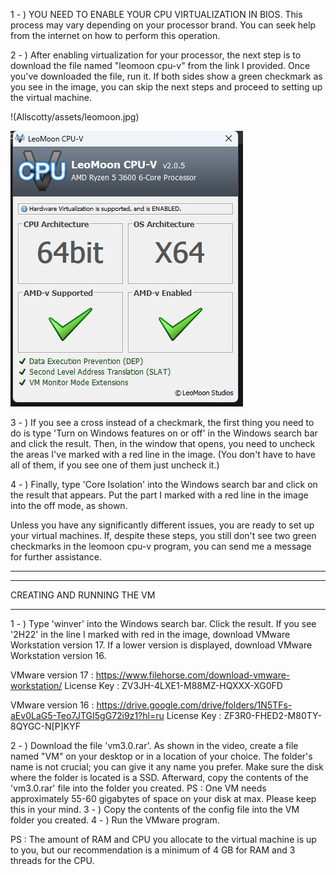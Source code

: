 1 - ) YOU NEED TO ENABLE YOUR CPU VIRTUALIZATION IN BIOS. 
This process may vary depending on your processor brand. 
You can seek help from the internet on how to perform this operation.


2 - ) After enabling virtualization for your processor, the next step is to download the file named "leomoon cpu-v" from the link I provided. 
Once you've downloaded the file, run it. If both sides show a green checkmark as you see in the image, you can skip the next steps and proceed to setting up the virtual machine.

!(Allscotty/assets/leomoon.jpg)

<img src="./assets/leomoon.jpg" alt="Logo" />

3 - ) If you see a cross instead of a checkmark, the first thing you need to do is type 'Turn on Windows features on or off' in the Windows search bar and click the result. 
Then, in the window that opens, you need to uncheck the areas I've marked with a red line in the image. 
(You don't have to have all of them, if you see one of them just uncheck it.) 

4 - ) Finally, type 'Core Isolation' into the Windows search bar and click on the result that appears. Put the part I marked with a red line in the image into the off mode, as shown.


Unless you have any significantly different issues, you are ready to set up your virtual machines. 
If, despite these steps, you still don't see two green checkmarks in the leomoon cpu-v program, you can send me a message for further assistance.


-------------------------------------------------------------------------------------------------------------------------------------------------------------------------- 
--------------------------------------------------------------------------------------------------------------------------------------------------------------------------

CREATING AND RUNNING THE VM

--------------------------------------------------------------------------------------------------------------------------------------------------------------------------

1 - ) Type 'winver' into the Windows search bar. Click the result. If you see '2H22' in the line I marked with red in the image, download VMware Workstation version 17. If a lower version is displayed, download VMware Workstation version 16.

VMware version 17 :  https://www.filehorse.com/download-vmware-workstation/
License Key : ZV3JH-4LXE1-M88MZ-HQXXX-XG0FD

VMware version 16 : https://drive.google.com/drive/folders/1N5TFs-aEv0LaG5-Teo7JTGI5gG72i9z1?hl=ru
License Key : ZF3R0-FHED2-M80TY-8QYGC-N[P]KYF 


2 - ) Download the file 'vm3.0.rar'. As shown in the video, create a file named "VM" on your desktop or in a location of your choice. 
The folder's name is not crucial; you can give it any name you prefer. Make sure the disk where the folder is located is a SSD. Afterward, copy the contents of the 'vm3.0.rar' file into the folder you created.
PS : One VM needs approximately 55-60 gigabytes of space on your disk at max. Please keep this in your mind.
3 - ) Copy the contents of the config file into the VM folder you created. 
4 - ) Run the VMware program. 

PS : The amount of RAM and CPU you allocate to the virtual machine is up to you, but our recommendation is a minimum of 4 GB for RAM and 3 threads for the CPU.




